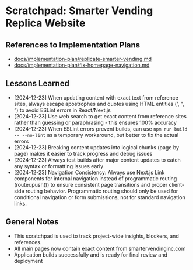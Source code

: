 # Scratchpad: Smarter Vending Replica Website

## References to Implementation Plans
- [docs/implementation-plan/replicate-smarter-vending.md](implementation-plan/replicate-smarter-vending.md)
- [docs/implementation-plan/fix-homepage-navigation.md](implementation-plan/fix-homepage-navigation.md)

## Lessons Learned
- [2024-12-23] When updating content with exact text from reference sites, always escape apostrophes and quotes using HTML entities (&apos;, &ldquo;, &rdquo;) to avoid ESLint errors in React/Next.js
- [2024-12-23] Use web search to get exact content from reference sites rather than guessing or paraphrasing - this ensures 100% accuracy
- [2024-12-23] When ESLint errors prevent builds, can use `npm run build -- --no-lint` as a temporary workaround, but better to fix the actual errors
- [2024-12-23] Breaking content updates into logical chunks (page by page) makes it easier to track progress and debug issues
- [2024-12-23] Always test builds after major content updates to catch any syntax or formatting issues early
- [2024-12-23] Navigation Consistency: Always use Next.js Link components for internal navigation instead of programmatic routing (router.push()) to ensure consistent page transitions and proper client-side routing behavior. Programmatic routing should only be used for conditional navigation or form submissions, not for standard navigation links.

## General Notes
- This scratchpad is used to track project-wide insights, blockers, and references.
- All main pages now contain exact content from smartervendinginc.com
- Application builds successfully and is ready for final review and deployment 